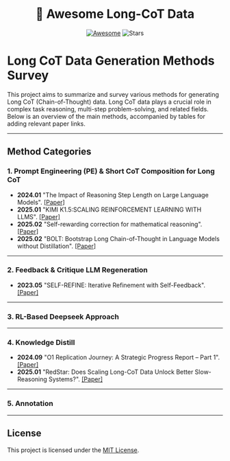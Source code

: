 <h1 align="center">
📝 Awesome Long-CoT Data
</h1>
<div align="center">

[![Awesome](https://awesome.re/badge.svg)](https://awesome.re) ![Stars](https://img.shields.io/github/stars/awesome-dpo/Awesome-DPO-Papers?color=yellow&labelColor=555555) 
</div>

# Long CoT Data Generation Methods Survey

This project aims to summarize and survey various methods for generating Long CoT (Chain-of-Thought) data. Long CoT data plays a crucial role in complex task reasoning, multi-step problem-solving, and related fields. Below is an overview of the main methods, accompanied by tables for adding relevant paper links.

---

## Method Categories

### 1. **Prompt Engineering (PE) & Short CoT Composition for Long CoT**
* **2024.01** "The Impact of Reasoning Step Length on Large Language Models". [[Paper]](https://aclanthology.org/2024.findings-acl.108.pdf)
* **2025.01** "KIMI K1.5:SCALING REINFORCEMENT LEARNING WITH LLMS". [[Paper]](https://arxiv.org/pdf/2501.12599v1)
* **2025.02** "Self-rewarding correction for mathematical reasoning". [[Paper]](https://arxiv.org/abs/2502.19613)
* **2025.02** "BOLT: Bootstrap Long Chain-of-Thought in Language Models without Distillation". [[Paper]](https://arxiv.org/abs/2502.03860)


---

### 2. **Feedback & Critique LLM Regeneration**
* **2023.05** "SELF-REFINE: Iterative Refinement with Self-Feedback". [[Paper]](https://arxiv.org/abs/2303.17651)
---

### 3. **RL-Based Deepseek Approach**

---

### 4. **Knowledge Distill**
* **2024.09** "O1 Replication Journey: A Strategic Progress Report – Part 1". [[Paper]](https://arxiv.org/pdf/2410.18982)
* **2025.01** "RedStar: Does Scaling Long-CoT Data Unlock Better Slow-Reasoning Systems?". [[Paper]](https://arxiv.org/pdf/2501.11284)

---

### 5. **Annotation**

---

## License
This project is licensed under the [MIT License](LICENSE).
